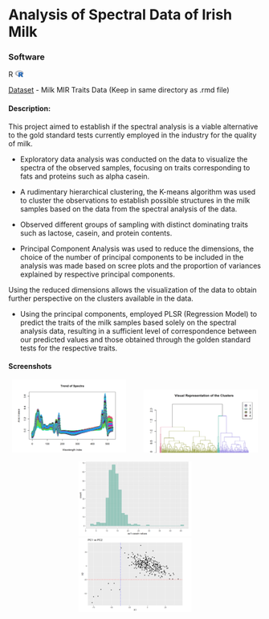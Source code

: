 # Analysis of Spectral Data of Irish Milk

### Software 
R 
[<img alt="R Logo" width="17px" src="images/Rlogo.png" />](https://www.r-project.org/)

[Dataset](https://github.com/Gautua/Spectral-Analysis/blob/main/Milk_MIR_Traits_data.csv) - Milk MIR Traits Data (Keep in same directory as .rmd file)

#### Description:

This project aimed to establish if the spectral analysis is a viable alternative to the gold standard tests currently employed in the industry for the quality of milk. 
 
* Exploratory data analysis was conducted on the data to visualize the spectra of the observed samples, focusing on traits corresponding to fats and proteins such as alpha casein.

* A rudimentary hierarchical clustering, the K-means algorithm was used to cluster the observations to establish possible structures in the milk samples based on the data from the spectral analysis of the data.

* Observed different groups of sampling with distinct dominating traits such as lactose, casein, and protein contents. 

* Principal Component Analysis was used to reduce the dimensions, the choice of the number of principal components to be included in the analysis was made based on scree plots and the proportion of variances explained by respective principal components.

Using the reduced dimensions allows the visualization of the data to obtain further perspective on the clusters available in the data.

* Using the principal components, employed PLSR (Regression Model) to predict the traits of the milk samples based solely on the spectral analysis data, resulting in a sufficient level of correspondence between our predicted values and those obtained through the golden standard tests for the respective traits.

#### Screenshots

<p align="center">
  <img alt="Spectral Distribution" src="images/milk1.PNG" width="45%">
&nbsp; &nbsp; &nbsp; &nbsp;
  <img alt= "Hierarchical Clustering" src="images/milk3.PNG" width="45%">
</p>

<p align="center">
&nbsp; &nbsp; &nbsp; &nbsp;
  <img alt="Alpha Casein Distribution" src="images/milk2-2.png" width="45%">
 &nbsp; &nbsp; &nbsp; &nbsp;
  <img alt="Principal Component Clustering" src="images/milk4.PNG" width="45%">
 </p>
